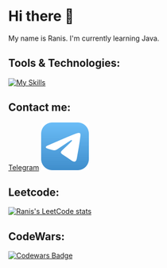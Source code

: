 # Hi there 👋
My name is Ranis. I'm currently learning Java.

## Tools & Technologies:

[![My Skills](https://skillicons.dev/icons?i=java,postgresql,spring,git,github,docker,maven,idea)](https://skillicons.dev)

## Contact me:
[Telegram](https://t.me/galievranis)
[![Telegram](https://raw.githubusercontent.com/galievranis/galievranis/d7dfb849514f099f818d0814a034b3219e480b60/icons/telegram.svg)](https://t.me/galievranis)


## Leetcode:
[![Ranis's LeetCode stats](https://leetcode-stats-six.vercel.app/?username=galievranis&theme=dark)](https://github.com/galievranis/leetcode-stats)

## CodeWars:
[![Codewars Badge](https://www.codewars.com/users/galievranis/badges/large)](https://www.codewars.com/users/galievranis)

